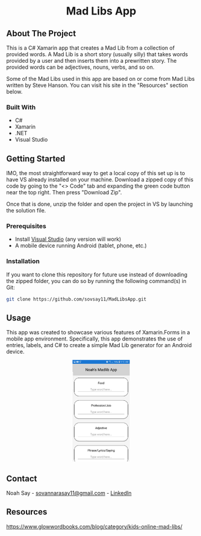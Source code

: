 <h1 align="center">Mad Libs App</h1>

<!--About The Project-->
## About The Project
This is a C# Xamarin app that creates a Mad Lib from a collection of provided words. A Mad Lib is a short story (usually silly) that takes words provided by a user and then inserts them into a prewritten story. The provided words can be adjectives, nouns, verbs, and so on.

Some of the Mad Libs used in this app are based on or come from Mad Libs written by Steve Hanson. You can visit his site in the "Resources" section below.

### Built With
<ul>
  <li>C#</li>
  <li>Xamarin</li>
  <li>.NET</li>
  <li>Visual Studio</li>
</ul>

## Getting Started
IMO, the most straightforward way to get a local copy of this set up is to have VS already installed on your machine. Download a zipped copy of this code by going to the "<> Code" tab and expanding the green code button near the top right. Then press "Download Zip".

Once that is done, unzip the folder and open the project in VS by launching the solution file.

### Prerequisites
<ul>
  <li>
    Install <a href="https://visualstudio.microsoft.com/downloads/">Visual Studio<a> (any version will work)
  </li>
    <li>A mobile device running Android (tablet, phone, etc.)</li>
</ul>

### Installation
If you want to clone this repository for future use instead of downloading the zipped folder, you can do so by running the following command(s) in Git:

```sh
git clone https://github.com/sovsay11/MadLibsApp.git
```
    

## Usage
This app was created to showcase various features of Xamarin.Forms in a mobile app environment. Specifically, this app demonstrates the use of entries, labels, and C# to create a simple Mad Lib generator for an Android device.
    
<p align="center">
    <img src="https://github.com/sovsay11/sovsay11/blob/ea7f34ac25222100386d4b1e8496d8a4ca995e08/MadlibUI%5B1%5D.jpg" alt="Image of the Mad Libs app UI" height="30%" width="30%"/>
    </p>

## Contact
Noah Say - sovannarasay11@gmail.com - <a href="https://www.linkedin.com/in/noah-say-0b6210187/">LinkedIn</a>

## Resources
https://www.glowwordbooks.com/blog/category/kids-online-mad-libs/
